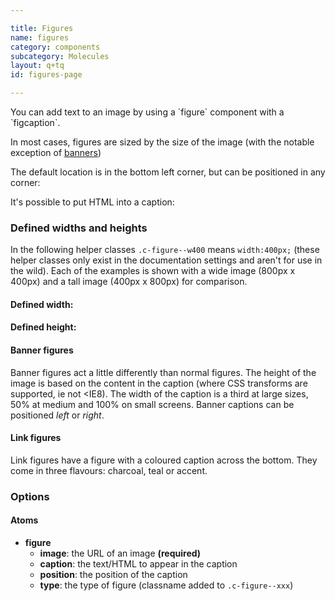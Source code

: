 ```yaml
---

title: Figures
name: figures
category: components
subcategory: Molecules
layout: q+tq
id: figures-page

---
```


<div class="lead"><p>You can add text to an image by using a `figure` component with a `figcaption`.</p></div>

In most cases, figures are sized by the size of the image (with the notable exception of [banners](#banner-figures))

<script>
component("figure", { "image": "http://lorempixel.com/800/400/people/5", "caption": "A plain caption below an image", "position": "below"});
</script>

<script>
component("figure", { "image": "http://lorempixel.com/800/400/people/7", "caption": "Simple text caption", "position": "bottom-left"});
</script>

The default location is in the bottom left corner, but can be positioned in any corner:

<script>
component("figure", { "image": "http://lorempixel.com/800/400/people/1", "caption": "This is a caption", "position": "bottom-left"})
+component("figure", { "image": "http://lorempixel.com/800/400/people/2", "caption": "This is another caption", "position": "top-left"})
+component("figure", { "image": "http://lorempixel.com/800/400/people/3", "caption": "Here is yet another caption", "position": "top-right"})
+component("figure", { "image": "http://lorempixel.com/800/400/people/4", "caption": "Last caption, I promise", "position": "bottom-right"});
</script>

It's possible to put HTML into a caption:

<script>
component("figure", { "image": "http://lorempixel.com/1200/800/people/5", "caption": "<h4>Look at this for a caption!</h4><p>Add in as much content as you want, being careful that the amount of content you add doesn't overwhelm the image.</p>", "position": "bottom-left"});
</script>

### Defined widths and heights

In the following helper classes `.c-figure--w400` means `width:400px;` (these helper classes only exist in the documentation settings and aren't for use in the wild). Each of the examples is shown with a wide image (800px x 400px) and a tall image (400px x 800px) for comparison.

#### Defined width:

<script>
component("figure", { "type":"w400", "image": "http://lorempixel.com/800/400/people/5"});
</script>
<script>component("figure", { "type":"w400", "image": "http://lorempixel.com/400/800/people/6"});
</script>

#### Defined height:

<script>
component("figure", { "type":"h400", "image": "http://lorempixel.com/400/800/people/7"});
</script>
<script>
component("figure", { "type":"h400", "image": "http://lorempixel.com/800/400/people/8"});
</script>

#### Banner figures

Banner figures act a little differently than normal figures. The height of the image is based on the content in the caption (where CSS transforms are supported, ie not &lt;IE8). The width of the caption is a third at large sizes, 50% at medium and 100% on small screens. Banner captions can be positioned _left_ or _right_.

<script>
component("figure", { "type":"banner", "image": "http://lorempixel.com/1200/600/people/1", "caption":"<h3>Here's some content</h3>\n<p>Here is some caption content. The height of the banner will fit to the content size.</p>\n<a class=\"c-btn c-btn--medium c-btn--block c-btn--primary\" href=\"#\">Click here for more</a></div>", "position": "left"});
</script>
<script>
component("figure", { "type":"banner", "image": "http://lorempixel.com/1200/600/people/2", "caption":"<h3>Here's some content</h3>\n<p>Here is some caption content. The height of the banner will fit to the content size.</p>\n<p>So if you have loads and loads of content, the banner will get taller and taller and taller.</p>\n<p>And taller.</p>\n<a class=\"c-btn c-btn--medium c-btn--block c-btn--primary\" href=\"#\">Click here for more</a>\n</div>", "position": "right"});
</script>

#### Link figures

Link figures have a figure with a coloured caption across the bottom. They come in three flavours: charcoal, teal or accent.

<script>
component("grid", { "atoms":[
  { "grid-row": { "atoms": [
    { "grid-box": { "size": "third", "atoms": {
      "figure-link": { "color":"charcoal", "image": "http://lorempixel.com/400/600/people/3", "caption":"<h3>Content title</h3>\n<div class=\"c-figure__caption-content\">\n<p>Here is some caption content.</p>\n<button class=\"c-btn c-btn--medium c-btn--block\">Click here for more</button>\n</div>", "url":"http://google.com"}
    } } },
    { "grid-box": { "size": "third", "atoms": {
      "figure-link": { "color":"teal", "image": "http://lorempixel.com/400/600/people/5", "caption":"<h3>Content title</h3>\n<div class=\"c-figure__caption-content\">\n<p>Here is some caption content.</p>\n<button class=\"c-btn c-btn--medium c-btn--block\">Click here for more</button>\n</div>", "url":"http://google.com"}
    } } },
    { "grid-box": { "size": "third", "atoms": {
      "figure-link": { "color":"accent", "image": "http://lorempixel.com/400/600/people/7", "caption":"<h3>Content title</h3>\n<div class=\"c-figure__caption-content\">\n<p>Here is some caption content.</p>\n<button class=\"c-btn c-btn--medium c-btn--block\">Click here for more</button>\n</div>", "url":"http://google.com"}
    } } }
  ] } }
] });
</script>

### Options

#### Atoms

* **figure**
  * **image**: the URL of an image **(required)**
  * **caption**: the text/HTML to appear in the caption
  * **position**: the position of the caption
  * **type**: the type of figure (classname added to `.c-figure--xxx`)
